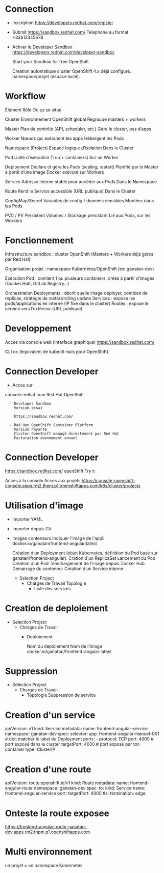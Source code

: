 # Connection
  - Inscription
    https://developers.redhat.com/register

  - Submit
    https://sandbox.redhat.com/
    Telephone au format    
      +33612345678

  - Activer le Developer Sandbox    
    https://developers.redhat.com/developer-sandbox

    Start your Sandbox for free
      OpenShift

    Creation automatique
      cluster OpenShift 4.x déjà configuré.
      namespace/projet (espace isolé).

# Workflow
  Élément	          Rôle	                                          Où ça se situe
  
  Cluster	          Environnement OpenShift global	                Regroupe masters + workers

  Master	          Plan de contrôle (API, scheduler, etc.)	        Gère le cluster, pas d’apps

  Worker	          Nœuds qui exécutent tes apps	                  Hébergent les Pods

  Namespace         (Project)	Espace logique d’isolation            Dans le Cluster

  Pod	              Unité d’exécution (1 ou + containers)	          Sur un Worker

  Deployment	      Déclare et gère les Pods (scaling, restart)     Planifié par le Master
                    à partir d’une image Docker                     exécuté sur Workers
                                
  Service	          Adresse interne stable pour accéder aux Pods	  Dans le Namespace
  
  Route	            Rend le Service accessible (URL publique)	      Dans le Cluster
  
  ConfigMap/Secret	Variables de config / données sensibles	        Montées dans les Pods
  
  PVC / PV	        Persistent Volumes / Stockage persistant	      Lié aux Pods,
                                                                    sur les Workers

# Fonctionnement
Infrastructure
  sandbox     : cluster OpenShift (Masters + Workers déjà gérés par Red Hat)

Organisation
  projet      : namespace Kubernetes/OpenShift (ex: ganatan-dev)

Exécution
  Pod         : contient 1 ou plusieurs containers, créés à partir d’images (Docker Hub, GitLab Registry…)

Orchestration
  Deployments : décrit quelle image déployer, combien de replicas, stratégie de restart/rolling update
  Services    : expose les pods/applications en interne (IP fixe dans le cluster)
  Routes      : expose le service vers l’extérieur (URL publique)

# Developpement
  
  Accès via console web (interface graphique)
    https://sandbox.redhat.com/
  
  CLI oc (équivalent de kubectl mais pour OpenShift).


# Connection Developer

  - Acces sur 
  
  console.redhat.com
    Red Hat OpenShift

      - Developer Sandbox
        Version essai

        https://sandbox.redhat.com/
    
      - Red Hat OpenShift Container Platform
        Version Payante 
        Cluster OpenShift managé directement par Red Hat
        Facturation abonnement annuel


# Connection Developer

  https://sandbox.redhat.com/
    openShift
      Try it
  
  Acces à la console
  Acces aux projets
    https://console-openshift-console.apps.rm2.thpm.p1.openshiftapps.com/k8s/cluster/projects


# Utilisation d'image

  - Importer YAML

  - Importer depuis Git
  
  - Images conteneurs
    Indiquer l'image de l'appli
      docker.io/ganatan/frontend-angular:latest

      Création d’un Deployment 
        (objet Kubernetes, définition du Pod basé sur ganatan/frontend-angular).
        Cration d'un ReplicaSet
        Lancement du Pod
      Création d’un Pod
        Téléchargement de l'image depuis Docker Hub
        Demarrage du conteneur
      Création d’un Service interne
  
    - Selection Project
      - Charges de Travail
        Topologie
          - Liste des services

# Creation de deploiement

  - Selection Project
    - Charges de Travail
      - Deploiement

        Nom du deploiement
        Nom de l'image
          docker.io/ganatan/frontend-angular:latest

# Suppression

  - Selection Project
    - Charges de Travail
      - Topologie
        Suppression de service


# Creation d'un service
  apiVersion: v1
  kind: Service
  metadata:
    name: frontend-angular-service
    namespace: ganatan-dev
  spec:
    selector:
      app: frontend-angular-manuel-001   # doit matcher le label du Deployment
    ports:
      - protocol: TCP
        port: 4000       # port exposé dans le cluster
        targetPort: 4000 # port exposé par ton container
    type: ClusterIP


# Creation d'une route

  apiVersion: route.openshift.io/v1
  kind: Route
  metadata:
    name: frontend-angular-route
    namespace: ganatan-dev
  spec:
    to:
      kind: Service
      name: frontend-angular-service
    port:
      targetPort: 4000
    tls:
      termination: edge

# Onteste la route exposee
  https://frontend-angular-route-ganatan-dev.apps.rm2.thpm.p1.openshiftapps.com      

# Multi environnement    
  un projet = un namespace Kubernetes
